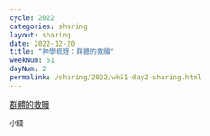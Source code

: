 ```yaml
---
cycle: 2022
categories: sharing
layout: sharing
date: 2022-12-20
title: "神學梳理：群體的救贖"
weekNum: 51
dayNum: 2
permalink: /sharing/2022/wk51-day2-sharing.html
---
```


[群體的救贖](https://eccseattle.github.io/media/sharing/2022/wk051/2022-12-20-bin.m4a)

`小錢`

